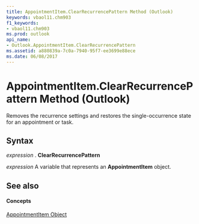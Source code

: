 ```yaml
---
title: AppointmentItem.ClearRecurrencePattern Method (Outlook)
keywords: vbaol11.chm903
f1_keywords:
- vbaol11.chm903
ms.prod: outlook
api_name:
- Outlook.AppointmentItem.ClearRecurrencePattern
ms.assetid: a880839a-7c0a-7940-95f7-ee3699e88ece
ms.date: 06/08/2017
---
```



# AppointmentItem.ClearRecurrencePattern Method (Outlook)

Removes the recurrence settings and restores the single-occurrence state for an appointment or task.


## Syntax

 _expression_ . **ClearRecurrencePattern**

 _expression_ A variable that represents an **AppointmentItem** object.


## See also


#### Concepts


[AppointmentItem Object](Outlook.AppointmentItem.md)

